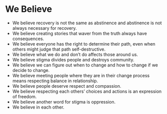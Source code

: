 # We Believe
 
- We believe recovery is not the same as abstinence and abstinence is not always necessary for recovery.
- We believe creating stories that waver from the truth always have consequences.
- We believe everyone has the right to determine their path, even when others might judge that path self-destructive.
- We believe what we do and don’t do affects those around us.
- We believe stigma divides people and destroys community.
- We believe we can figure out when to change and how to change if we decide to change.
- We believe meeting people where they are in their change process means respecting balance in relationship.
- We believe people deserve respect and compassion.
- We believe respecting each others’ choices and actions is an expression of freedom.
- We believe another word for stigma is oppression.
- We believe in each other.
